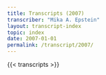 ```yaml
---
title: Transcripts (2007)
transcriber: "Mika A. Epstein"
layout: transcript-index
topic: index
date: 2007-01-01
permalink: /transcript/2007/
---
```


{{< transcripts >}}
